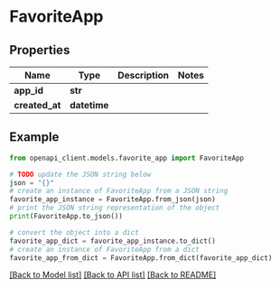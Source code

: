 # FavoriteApp


## Properties

Name | Type | Description | Notes
------------ | ------------- | ------------- | -------------
**app_id** | **str** |  | 
**created_at** | **datetime** |  | 

## Example

```python
from openapi_client.models.favorite_app import FavoriteApp

# TODO update the JSON string below
json = "{}"
# create an instance of FavoriteApp from a JSON string
favorite_app_instance = FavoriteApp.from_json(json)
# print the JSON string representation of the object
print(FavoriteApp.to_json())

# convert the object into a dict
favorite_app_dict = favorite_app_instance.to_dict()
# create an instance of FavoriteApp from a dict
favorite_app_from_dict = FavoriteApp.from_dict(favorite_app_dict)
```
[[Back to Model list]](../README.md#documentation-for-models) [[Back to API list]](../README.md#documentation-for-api-endpoints) [[Back to README]](../README.md)


